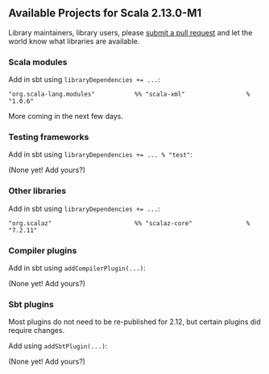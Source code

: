 ## Available Projects for Scala 2.13.0-M1

Library maintainers, library users, please [submit a pull request](https://github.com/scala/make-release-notes/edit/2.13.x/projects-2.13.md) and let the world know what libraries are available.

<!--
### Scaladex

Scaladex, the index of Scala libraries, now offers searching by target version:

* [Scala modules for 2.13.0-M1](https://index.scala-lang.org/search?q=keywords:scala-module)
* [Testing frameworks for 2.13.0-M1](https://index.scala-lang.org/search?q=targets%3Ascala_2.13.0-M1+AND+keywords%3Atesting)
* [Other libraries for 2.13.0-M1](https://index.scala-lang.org/search?q=targets%3Ascala_2.13.0-M1)
* [Compiler plugins for 2.13.0-M1](https://index.scala-lang.org/search?q=keywords%3Acompiler-plugin+AND+targets%3Ascala_2.13.0-M1)
* [Sbt plugins for 2.13.0-M1](https://index.scala-lang.org/search?q=keywords%3Asbt-plugin+AND+targets%3Ascala_2.13.0-M1)
-->

### Scala modules

Add in sbt using `libraryDependencies += ...`:

    "org.scala-lang.modules"           %% "scala-xml"                 % "1.0.6"

More coming in the next few days.

### Testing frameworks

Add in sbt using `libraryDependencies += ... % "test"`:

(None yet! Add yours?)

<!--
    "org.scalacheck"                   %% "scalacheck"                % "1.13.4"          % "test"
-->

### Other libraries

Add in sbt using `libraryDependencies += ...`:

    "org.scalaz"                       %% "scalaz-core"               % "7.2.11"

### Compiler plugins

Add in sbt using `addCompilerPlugin(...)`:

(None yet! Add yours?)

<!--
    "org.scalamacros"                  %% "paradise"                   % "2.1.0"
-->

### Sbt plugins

Most plugins do not need to be re-published for 2.12, but certain plugins did require changes.

Add using `addSbtPlugin(...)`:

(None yet! Add yours?)

<!--
    "org.scala-js"                     % "sbt-scalajs"                % "0.6.13"
-->

<!--
### Pending

You can subscribe to these tickets to find out when a library you want becomes available:
-->
